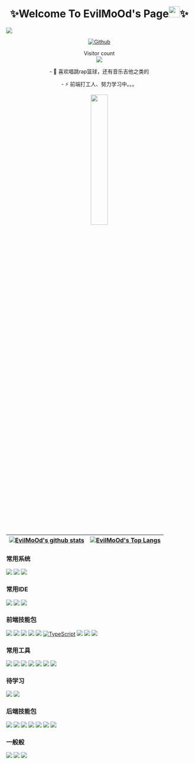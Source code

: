 
<h1 align="center">✨Welcome To EvilMoOd's Page<img src="https://emojis.slackmojis.com/emojis/images/1531849430/4246/blob-sunglasses.gif?1531849430" width="30"/>✨
</h1>
<img src="https://w.wallhaven.cc/full/rd/wallhaven-rdmzg7.png" />
<p align="center">
<a href="https://evilmood.github.io/mublog/" target="_blank"><img alt="Github" src="https://s2.loli.net/2022/08/10/5Tv41PUlE3NyQmX.png" /></a>
</p>
<p align="center"> 
  Visitor count<br>
  <img src="https://profile-counter.glitch.me/EvilMoOd/count.svg" />
</p>
<p align="center">
- 🌱 喜欢唱跳rap篮球，还有音乐吉他之类的
</p>
<p align="center">
- ⚡ 前端打工人、努力学习中。。。
</p>
<p align="center">
  <img src="https://cdn.jsdelivr.net/gh/jasonkayzk/jasonkayzk@master/hello-world.gif" width="30%">
</p>


| <a href="https://github.com/EvilMoOd/github-readme-stats"><img align="center" src="https://github-readme-stats.vercel.app/api?username=EvilMoOd&show_icons=true&hide_border=true" alt="EvilMoOd's github stats" /></a> | <a href="https://github.com/EvilMoOd/github-readme-stats"><img align="center" src="https://github-readme-stats.vercel.app/api/top-langs/?username=EvilMoOd&layout=compact&hide_border=true" alt="EvilMoOd's Top Langs" /></a> |
| ------------- | ------------- |


### 常用系统

[![](https://img.shields.io/badge/Windows-10-2376bc?style=flat-square&logo=windows&logoColor=ffffff)](https://www.microsoft.com/windows/get-windows-10)
[![](https://img.shields.io/badge/Linux-Ubuntu-2376bc?style=flat-square&logo=ubuntu&logoColor=ffffff)](https://ubuntu.com/)
[![](https://img.shields.io/badge/MacOS-BigSur-2376bc?style=flat-square&logo=apple&logoColor=ffffff)](https://www.apple.com/)

### 常用IDE

[![](https://img.shields.io/badge/IDE-Visual%20Studio%20Code-blue?style=flat-square&logo=visual-studio-code&logoColor=ffffff)](https://code.visualstudio.com/)
[![](https://img.shields.io/badge/Intellij-Idea-blue?style=flat-square&logo=intellijidea&logoColor=ffffff)](https://www.jetbrains.com/idea/)
[![](https://img.shields.io/badge/IDE-WebStorm-blue?style=flat-square&logo=jetbrains&logoColor=ffffff)](https://www.jetbrains.com/webstorm/)

### 前端技能包

[![](https://img.shields.io/badge/-HTML5-E34F26?style=flat-square&logo=html5&logoColor=white)](https://html.spec.whatwg.org/)
[![](https://img.shields.io/badge/-CSS3-1572B6?style=flat-square&logo=css3&logoColor=white)](https://www.w3.org/Style/CSS/)
[![](https://img.shields.io/badge/-Scss-43853d?style=flat-square&logo=sass&logoColor=white)](https://sass.bootcss.com/)
[![](https://img.shields.io/badge/-TailWindCSS-22d3ee?style=flat-square&logo=TailWindCSS&logoColor=white)](https://getbootstrap.com/)
[![](https://img.shields.io/badge/-JavaScript-f7e018?style=flat-square&logo=javascript&logoColor=white)](https://www.ecma-international.org/)
[![TypeScript](https://img.shields.io/badge/TypeScript-%23007ACC.svg?style=flat-square&logo=typescript&logoColor=white)](https://www.typescriptlang.org/zh/)
[![](https://img.shields.io/badge/-Vue.js-4fc08d?style=flat-square&logo=vue.js&logoColor=ffffff)](https://vuejs.org/)
[![](https://img.shields.io/badge/React-cb3837?style=flat-square&logo=React&logoColor=ffffff)](https://reactjs.org/)
[![](https://img.shields.io/badge/-Markdown-003545?style=flat-square&logo=markdown&logoColor=white)](https://daringfireball.net/projects/markdown/)

### 常用工具

[![](https://img.shields.io/badge/-NPM-cb3837?style=flat-square&logo=npm&logoColor=white)](https://npmjs.com/)
[![](https://img.shields.io/badge/-Yarn-2496ED?style=flat-square&logo=yarn&logoColor=white)](https://yarnpkg.com/)
[![](https://img.shields.io/badge/pnpm-facc15?style=flat-square&logo=pnpm&logoColor=ffffff)](https://pnpm.io/zh/)
[![](https://img.shields.io/badge/vite-fde047?style=flat-square&logo=vite&logoColor=ffffff)](https://vitejs.cn/)
[![](https://img.shields.io/badge/-Webpack-3776AB?style=flat-square&logo=webpack&logoColor=white)](https://webpack.js.org/)
[![](https://img.shields.io/badge/-Git-f05032?style=flat-square&logo=git&logoColor=white)](https://git-scm.com/)
[![](https://img.shields.io/badge/-GitHub-000000?style=flat-square&logo=GitHub&logoColor=white)](https://github.com/)

### 待学习

[![](https://img.shields.io/badge/-Electron-6DB33F?style=flat-square&logo=electron&logoColor=ffffff)](https://www.electronjs.org/)
[![](https://img.shields.io/badge/-Flutter-007396?style=flat-square&logo=flutter&logoColor=white)](https://flutter.dev/)

### 后端技能包

[![](https://img.shields.io/badge/-Node.js-43853d?style=flat-square&logo=node.js&logoColor=ffffff)](https://nodejs.org/)
[![](https://img.shields.io/badge/-Java-007396?style=flat-square&logo=Java&logoColor=ffffff)](https://www.java.com/)
[![](https://img.shields.io/badge/-MySQL-003545?style=flat-square&logo=mysql&logoColor=white)](https://www.mysql.com/)
[![](https://img.shields.io/badge/-Spring-6DB33F?style=flat-square&logo=spring&logoColor=white)](https://spring.io/projects/spring-framework/)
[![](https://img.shields.io/badge/-MongoDB-6DB33F?style=flat-square&logo=mongodb&logoColor=white)](https://www.mongodb.com/)
[![](https://img.shields.io/badge/-Docker-2496ED?style=flat-square&logo=docker&logoColor=ffffff)](https://www.docker.com/)
[![](https://img.shields.io/badge/-Nginx-269539?style=flat-square&logo=nginx&logoColor=ffffff)](https://nginx.org/)

### 一般般

[![](https://img.shields.io/badge/-C++-269539?style=flat-square&logo=c%2B%2B&logoColor=ffffff)](https://www.cplusplus.com/)
[![](https://img.shields.io/badge/-Python-3776AB?style=flat-square&logo=python&logoColor=ffffff)](https://www.python.org/)
[![](https://img.shields.io/badge/Shell-f05032?style=flat-square&logo=powershell&logoColor=ffffff)](https://www.shell.com/)

